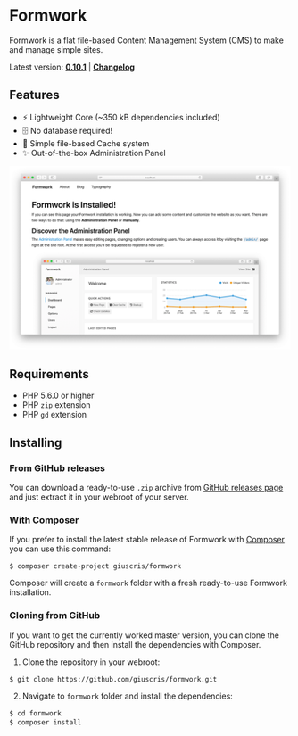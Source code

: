 # Formwork
Formwork is a flat file-based Content Management System (CMS) to make and manage simple sites.

Latest version: [**0.10.1**](https://github.com/giuscris/formwork/releases/tag/0.10.1) | [**Changelog**](CHANGELOG.md)

## Features
 * ⚡️ Lightweight Core (~350 kB dependencies included)
 * 🗄 No database required!
 * 📑 Simple file-based Cache system
 * ✨ Out-of-the-box Administration Panel

![](assets/images/formwork.png)

## Requirements
 * PHP 5.6.0 or higher
 * PHP `zip` extension
 * PHP `gd` extension

## Installing

### From GitHub releases
You can download a ready-to-use `.zip` archive from [GitHub releases page](https://github.com/giuscris/formwork/releases) and just extract it in your webroot of your server.

### With Composer
If you prefer to install the latest stable release of Formwork with [Composer](https://getcomposer.org/) you can use this command:

```
$ composer create-project giuscris/formwork
```

Composer will create a `formwork` folder with a fresh ready-to-use Formwork installation.

### Cloning from GitHub
If you want to get the currently worked master version, you can clone the GitHub repository and then install the dependencies with Composer.

1. Clone the repository in your webroot:

```
$ git clone https://github.com/giuscris/formwork.git
```

2. Navigate to `formwork` folder and install the dependencies:

```
$ cd formwork
$ composer install
```
